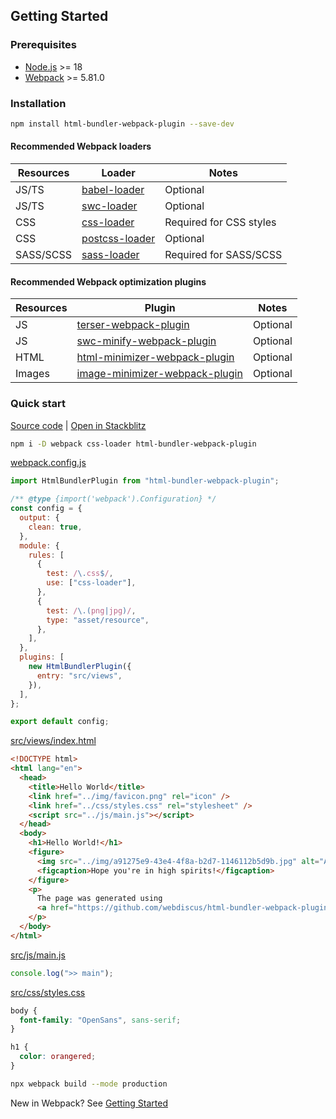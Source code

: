 ## Getting Started

### Prerequisites

- [Node.js][node-url] >= 18
- [Webpack][webpack-url] >= 5.81.0

### Installation

```bash
npm install html-bundler-webpack-plugin --save-dev
```

#### Recommended Webpack loaders

| Resources | Loader                               | Notes                   |
| --------- | ------------------------------------ | ----------------------- |
| JS/TS     | [babel-loader][babel-loader-url]     | Optional                |
| JS/TS     | [swc-loader][swc-loader-url]         | Optional                |
| CSS       | [css-loader][css-loader-url]         | Required for CSS styles |
| CSS       | [postcss-loader][postcss-loader-url] | Optional                |
| SASS/SCSS | [sass-loader][sass-loader-url]       | Required for SASS/SCSS  |

#### Recommended Webpack optimization plugins

| Resources | Plugin                                                               | Notes    |
| --------- | -------------------------------------------------------------------- | -------- |
| JS        | [terser-webpack-plugin][terser-webpack-plugin-url]                   | Optional |
| JS        | [swc-minify-webpack-plugin][swc-minify-webpack-plugin-url]           | Optional |
| HTML      | [html-minimizer-webpack-plugin][html-minimizer-webpack-plugin-url]   | Optional |
| Images    | [image-minimizer-webpack-plugin][image-minimizer-webpack-plugin-url] | Optional |

### Quick start

[Source code](../examples/hello-world) | [Open in Stackblitz][hello-world-demo-url]

```bash
npm i -D webpack css-loader html-bundler-webpack-plugin
```

[webpack.config.js](../examples/hello-world/webpack.config.js)

```js
import HtmlBundlerPlugin from "html-bundler-webpack-plugin";

/** @type {import('webpack').Configuration} */
const config = {
  output: {
    clean: true,
  },
  module: {
    rules: [
      {
        test: /\.css$/,
        use: ["css-loader"],
      },
      {
        test: /\.(png|jpg)/,
        type: "asset/resource",
      },
    ],
  },
  plugins: [
    new HtmlBundlerPlugin({
      entry: "src/views",
    }),
  ],
};

export default config;
```

[src/views/index.html](../examples/hello-world/src/views/index.html)

```html
<!DOCTYPE html>
<html lang="en">
  <head>
    <title>Hello World</title>
    <link href="../img/favicon.png" rel="icon" />
    <link href="../css/styles.css" rel="stylesheet" />
    <script src="../js/main.js"></script>
  </head>
  <body>
    <h1>Hello World!</h1>
    <figure>
      <img src="../img/a91275e9-43e4-4f8a-b2d7-1146112b5d9b.jpg" alt="An example" width="1344" height="768" />
      <figcaption>Hope you're in high spirits!</figcaption>
    </figure>
    <p>
      The page was generated using
      <a href="https://github.com/webdiscus/html-bundler-webpack-plugin">HTML Builder Plugin</a>
    </p>
  </body>
</html>
```

[src/js/main.js](../examples/hello-world/src/js/main.js)

```js
console.log(">> main");
```

[src/css/styles.css](../examples/hello-world/src/css/styles.css)

```css
body {
  font-family: "OpenSans", sans-serif;
}

h1 {
  color: orangered;
}
```

```bash
npx webpack build --mode production
```

New in Webpack? See [Getting Started][webpack-getting-started-url]

[babel-loader-url]: https://github.com/babel/babel-loader
[css-loader-url]: https://github.com/webpack-contrib/css-loader
[hello-world-demo-url]: https://stackblitz.com/edit/webpack-webpack-js-org-nzje589a?file=README.md
[html-minimizer-webpack-plugin-url]: https://github.com/webpack-contrib/html-minimizer-webpack-plugin
[image-minimizer-webpack-plugin-url]: https://github.com/webpack-contrib/image-minimizer-webpack-plugin
[node-url]: https://nodejs.org/
[postcss-loader-url]: https://github.com/webpack-contrib/postcss-loader
[sass-loader-url]: https://github.com/webpack-contrib/sass-loader
[swc-loader-url]: https://swc.rs/docs/usage/swc-loader
[swc-minify-webpack-plugin-url]: https://github.com/guoyunhe/swc-minify-webpack-plugin
[terser-webpack-plugin-url]: https://github.com/webpack-contrib/terser-webpack-plugin
[webpack-getting-started-url]: https://webpack.js.org/guides/getting-started/#using-a-configuration
[webpack-url]: https://webpack.js.org/
